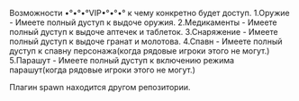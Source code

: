 Возможности •°•°•°VIP•°•°•° к чему конкретно будет доступ.
1.Оружие - Имеете полный дуступ к выдоче оружия.
2.Медикаменты - Имеете полный дуступ к выдоче аптечек и таблеток.
3.Снаряжение - Имеете полный дуступ к выдоче гранат и молотова.
4.Спавн - Имеете полный дуступ к спавну персонажа(когда рядовые игроки этого не могут.)
5.Парашут - Имеете полный дуступ к включению режима парашут(когда рядовые игроки этого не могут.)

Плагин spawn находится другом репозитории.
